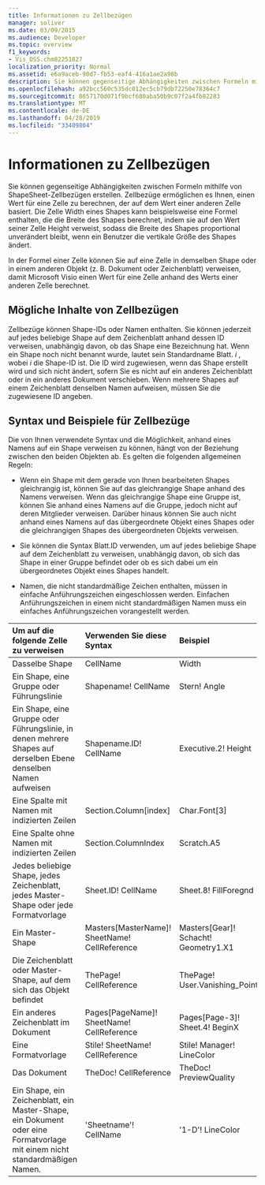 ```yaml
---
title: Informationen zu Zellbezügen
manager: soliver
ms.date: 03/09/2015
ms.audience: Developer
ms.topic: overview
f1_keywords:
- Vis_DSS.chm82251827
localization_priority: Normal
ms.assetid: e6a9aceb-90d7-fb53-eaf4-416a1ae2a98b
description: Sie können gegenseitige Abhängigkeiten zwischen Formeln mithilfe von ShapeSheet-Zellbezügen erstellen. Zellbezüge ermöglichen es Ihnen, einen Wert für eine Zelle zu berechnen, der auf dem Wert einer anderen Zelle basiert. Die Zelle Width eines Shapes kann beispielsweise eine Formel enthalten, die die Breite des Shapes berechnet, indem sie auf den Wert seiner Zelle Height verweist, sodass die Breite des Shapes proportional unverändert bleibt, wenn ein Benutzer die vertikale Größe des Shapes ändert.
ms.openlocfilehash: a92bcc560c535dc012ec5cb79db72250e78364c7
ms.sourcegitcommit: 8657170d071f9bcf680aba50b9c07f2a4fb82283
ms.translationtype: MT
ms.contentlocale: de-DE
ms.lasthandoff: 04/28/2019
ms.locfileid: "33409804"
---
```

# <a name="about-cell-references"></a>Informationen zu Zellbezügen

Sie können gegenseitige Abhängigkeiten zwischen Formeln mithilfe von ShapeSheet-Zellbezügen erstellen. Zellbezüge ermöglichen es Ihnen, einen Wert für eine Zelle zu berechnen, der auf dem Wert einer anderen Zelle basiert. Die Zelle Width eines Shapes kann beispielsweise eine Formel enthalten, die die Breite des Shapes berechnet, indem sie auf den Wert seiner Zelle Height verweist, sodass die Breite des Shapes proportional unverändert bleibt, wenn ein Benutzer die vertikale Größe des Shapes ändert.
  
In der Formel einer Zelle können Sie auf eine Zelle in demselben Shape oder in einem anderen Objekt (z. B. Dokument oder Zeichenblatt) verweisen, damit Microsoft Visio einen Wert für eine Zelle anhand des Werts einer anderen Zelle berechnet.
  
## <a name="what-cell-references-can-include"></a>Mögliche Inhalte von Zellbezügen

Zellbezüge können Shape-IDs oder Namen enthalten. Sie können jederzeit auf jedes beliebige Shape auf dem Zeichenblatt anhand dessen ID verweisen, unabhängig davon, ob das Shape eine Bezeichnung hat. Wenn ein Shape noch nicht benannt wurde, lautet sein Standardname Blatt. *i*  , wobei  *i*  die Shape-ID ist. Die ID wird zugewiesen, wenn das Shape erstellt wird und sich nicht ändert, sofern Sie es nicht auf ein anderes Zeichenblatt oder in ein anderes Dokument verschieben. Wenn mehrere Shapes auf einem Zeichenblatt denselben Namen aufweisen, müssen Sie die zugewiesene ID angeben. 
  
## <a name="cell-reference-syntax-and-examples"></a>Syntax und Beispiele für Zellbezüge

Die von Ihnen verwendete Syntax und die Möglichkeit, anhand eines Namens auf ein Shape verweisen zu können, hängt von der Beziehung zwischen den beiden Objekten ab. Es gelten die folgenden allgemeinen Regeln:
  
- Wenn ein Shape mit dem gerade von Ihnen bearbeiteten Shapes gleichrangig ist, können Sie auf das gleichrangige Shape anhand des Namens verweisen. Wenn das gleichrangige Shape eine Gruppe ist, können Sie anhand eines Namens auf die Gruppe, jedoch nicht auf deren Mitglieder verweisen. Darüber hinaus können Sie auch nicht anhand eines Namens auf das übergeordnete Objekt eines Shapes oder die gleichrangigen Shapes des übergeordneten Objekts verweisen.
    
- Sie können die Syntax Blatt.ID verwenden, um auf jedes beliebige Shape auf dem Zeichenblatt zu verweisen, unabhängig davon, ob sich das Shape in einer Gruppe befindet oder ob es sich dabei um ein übergeordnetes Objekt eines Shapes handelt.
    
- Namen, die nicht standardmäßige Zeichen enthalten, müssen in einfache Anführungszeichen eingeschlossen werden. Einfachen Anführungszeichen in einem nicht standardmäßigen Namen muss ein einfaches Anführungszeichen vorangestellt werden.
    
|**Um auf die folgende Zelle zu verweisen**|**Verwenden Sie diese Syntax**|**Beispiel**|
|:-----|:-----|:-----|
|Dasselbe Shape  <br/> | CellName  <br/> | Width  <br/> |
| Ein Shape, eine Gruppe oder Führungslinie  <br/> | Shapename! CellName  <br/> | Stern! Angle  <br/> |
| Ein Shape, eine Gruppe oder Führungslinie, in denen mehrere Shapes auf derselben Ebene denselben Namen aufweisen  <br/> | Shapename.ID! CellName  <br/> | Executive.2! Height  <br/> |
| Eine Spalte mit Namen mit indizierten Zeilen  <br/> | Section.Column[index]  <br/> | Char.Font[3]  <br/> |
| Eine Spalte ohne Namen mit indizierten Zeilen  <br/> | Section.ColumnIndex  <br/> | Scratch.A5  <br/> |
| Jedes beliebige Shape, jedes Zeichenblatt, jedes Master-Shape oder jede Formatvorlage  <br/> | Sheet.ID! CellName  <br/> | Sheet.8! FillForegnd  <br/> |
| Ein Master-Shape  <br/> | Masters[MasterName]! SheetName! CellReference  <br/> | Masters[Gear]! Schacht! Geometry1.X1  <br/> |
| Die Zeichenblatt oder Master-Shape, auf dem sich das Objekt befindet  <br/> | ThePage! CellReference  <br/> | ThePage! User.Vanishing_Point  <br/> |
| Ein anderes Zeichenblatt im Dokument  <br/> | Pages[PageName]! SheetName! CellReference  <br/> | Pages[Page-3]! Sheet.4! BeginX  <br/> |
| Eine Formatvorlage  <br/> | Stile! SheetName! CellReference  <br/> | Stile! Manager! LineColor  <br/> |
| Das Dokument  <br/> | TheDoc! CellReference  <br/> | TheDoc! PreviewQuality  <br/> |
| Ein Shape, ein Zeichenblatt, ein Master-Shape, ein Dokument oder eine Formatvorlage mit einem nicht standardmäßigen Namen.  <br/> | 'Sheetname'! CellName  <br/> | '1-D'! LineColor  <br/> |
   

